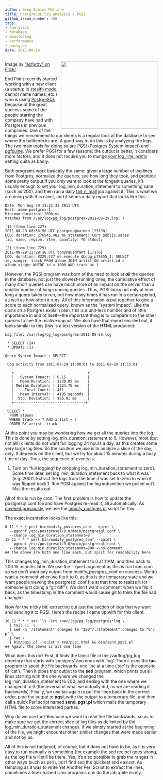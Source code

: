 ```yaml
---
author: Greg Sabino Mullane
title: PostgreSQL log analysis / PGSI
github_issue_number: 488
tags:
- analytics
- database
- monitoring
- performance
- postgres
date: 2011-08-19
---
```




<a href="/blog/2011/08/postgresql-log-analysis-pgsi/image-0-big.jpeg" onblur="try {parent.deselectBloggerImageGracefully();} catch(e) {}"><img alt="" border="0" id="BLOGGER_PHOTO_ID_5642400584741062274" src="/blog/2011/08/postgresql-log-analysis-pgsi/image-0.jpeg" style="float:right; margin:0 0 10px 10px;cursor:pointer; cursor:hand;width: 320px; height: 221px;"/></a>

Image by [“exfordy” on Flickr](https://www.flickr.com/photos/exfordy/)

End Point recently started working with a new client (a startup in [stealth mode](https://en.wikipedia.org/wiki/Stealth_mode), cannot name names, etc.) who is using [PostgreSQL](https://www.postgresql.org/) because of the great success some of the people starting the company have had with Postgres in previous companies. One of the things we recommend to our clients is a regular look at the database to see where the bottlenecks are. A good way to do this is by analyzing the logs. The two main tools for doing so are [PGSI](https://bucardo.org/Pgsi/) (Postgres System Impact) and [pgfouine](http://pgfoundry.org/projects/pgfouine/). We prefer PGSI for a few reasons: the output is better, it considers more factors, and it does not require you to munge [your log_line_prefix](https://www.postgresql.org/docs/9.0/static/runtime-config-logging.html#GUC-LOG-LINE-PREFIX) setting quite as badly.

Both programs work basically the same: given a large number of log lines from Postgres, normalize the queries, see how long they took, and produce some pretty output.If you only want to look at the longest queries, it’s usually enough to set your log_min_duration_statement to something sane (such as 200), and then run a daily [tail_n_mail](https://bucardo.org/tail_n_mail/) job against it. This is what we are doing with this client, and it sends a daily report that looks like this:

```plain
Date: Mon Aug 29 11:22:33 2011 UTC
Host: acme-postgres-1
Minimum duration: 2000 ms
Matches from /var/log/pg_log/postgres-2011-08-29.log: 7

[1] (from line 227)
2011-08-29 08:36:50 UTC postgres@maindb [25198]
LOG: duration: 276945.482 ms statement: COPY public.sales 
(id, name, region, item, quantity) TO stdout;

[2] (from line 729)
2011-08-29 21:29:18 UTC tony@quadrant [17176]
LOG: duration: 8229.237 ms execute dbdpg_p29855_1: SELECT 
id, singer, track FROM album JOIN artist ON artist.id = 
album.singer WHERE id < 1000 AND track <> 1
```

However, the PGSI program was born of the need to look at ***all*** the queries in the database, not just the slowest-running ones; the cumulative effect of many short queries can have much more of an impact on the server than a smaller number of long-running queries. Thus, PGSI looks not only at how long a query takes to run, but how many times it has run in a certain period, as well as how often it runs. All of this information is put together to give a score to each normalized query, known as the “system impact”. Like the costs on a Postgres explain plan, this is a unit-less number and of little importance in and of itself—​the important thing is to compare it to the other queries to see the relative impact. We also have that report emailed out, it looks similar to this (this is a text version of the HTML produced):

```plain
Log file: /var/log/pg_log/postgres-2011-08-29.log

 * SELECT (24)
 * UPDATE (1)

Query System Impact : SELECT

 Log activity from 2011-08-29 11:00:01 to 2011-08-29 11:15:01

   +----------------------------------+
   |   System Impact: | 0.15          |
   |   Mean Duration: | 1230.95 ms    |
   | Median Duration: | 1224.70 ms    |
   |     Total Count: | 411           |
   |   Mean Interval: | 4195 seconds  |
   |  Std. Deviation: | 126.01 ms     |
   +---------------------------------+

 SELECT *
  FROM albums
  WHERE track <> ? AND artist = ?
  ORDER BY artist, track

```

At this point you may be wondering how we get all the queries into the log. This is done by setting log_min_duration_statement to 0. However, most (but not all!) clients do not want full logging 24 hours a day, as this creates some very large log files. So the solution we use is to analyze a slice of the day, only. It depends on the client, but we try for about 15 minutes during a busy time of day. Thus, the sequence of events is:

1. Turn on “full logging” by dropping log_min_duration_statement to zero1. Some time later, set log_min_duration_statement back to what it was (e.g. 200)1. Extract the logs from the time it was set to zero to when it was flipped back.1. Run PGSI against the log subsection we pulled out1. Mail the results out

All of this is run by cron. The first problem is how to update the postgresql.conf file and have Postgres re-read it, all automatically. As [covered previously](/blog/2011/08/changing-postgresqlconf-from-script/), we use the [modify_postgres.pl](https://github.com/bucardo/modify_postgres_config) script for this.

The exact incantation looks like this:

```plain
0 11 * * * perl bin/modify_postgres_conf --quiet \
  --pgconf /etc/postgresql/9.0/main/postgresql.conf \
  --change log_min_duration_statement=0
15 11 * * * perl bin/modify_postgres_conf --quiet \
  --pgconf /etc/postgresql/9.0/main/postgresql.conf \
  --change log_min_duration_statement=200 --no-comment
## The above are both one line each, but split for readability here
```

This changes log_min_duration_statement to 0 at 11AM, and then back to 200 15 minutes later. We use the --quiet argument as this is run from cron so we don’t want any output from modify_postgres_conf on success. We do want a comment when we flip it to 0, as this is the temporary state and we want people viewing the postgresql.conf file at that time to realize it (or someone just doing a “git diff”). We don’t want a comment when we flip it back, as the timestamp in the comment would cause git to think the file had changed.

Now for the tricky bit: extracting out just the section of logs that we want and sending it to PGSI. Here’s the recipe I came up with for this client:

```plain
16 11 * * * tac `ls -1rt /var/log/pg_log/postgres*log \
  | tail -1` \
  | sed -n '/statement" changed to "200"/,/statement" changed to "0"/ p' \
  | tac \
  | bin/pgsi.pl --quiet > tmp/pgsi.html && bin/send_pgsi.pl
## Again, the above is all one line
```

What does this do? First, it finds the latest file in the /var/log/pg_log directory that starts with ‘postgres’ and ends with ‘log’. Then it uses the **tac** program to spool the file backwards, one line at a time (‘tac’ is the opposite of ‘cat’). Then it pipes *that* output to the **sed** program, which prints out all lines starting with the one where we changed the log_min_duration_statement to 200, and ending with the one where we changed it to 0 (the reverse of what we actually did, as we are reading it backwards). Finally, we use tac again to put the lines back in the correct order, pipe the output to **pgsi**, write the output to a temporary file, and then call a quick Perl script named **send_pgsi.pl** which mails the temporary HTML file to some interested parties.

Why do we use tac? Because we want to read the file backwards, so as to make sure we get the correct slice of log files as delimited by the log_min_duration_statement changes. If we simply started at the beginning of the file, we might encounter other similar changes that were made earlier and not by us.

All of this is not foolproof, of course, but it does not have to be, as it is very easy to run manually is something (for example the sed recipe) goes wrong, as the log file will still be there. Yes, it’s also possible to grab the ranges in other ways (such as perl), but I find sed the quickest and easiest. As tempting as it was to write Yet Another Perl Script to extract the lines, sometimes a few chained Unix programs can do the job quite nicely.


